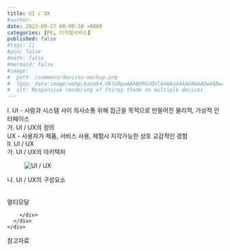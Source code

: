 ```yaml
---
title: UI / UX
#author: 
date: 2023-09-27 00:00:10 +0800
categories: [PE, 디지털서비스]
published: false
#tags: []
#pin: false
#math: false
#mermaid: false
#image:
#  path: /commons/devices-mockup.png
#  lqip: data:image/webp;base64,UklGRpoAAABXRUJQVlA4WAoAAAAQAAAADwAABwAAQUxQSDIAAAARL0AmbZurmr57yyIiqE8oiG0bejIYEQTgqiDA9vqnsUSI6H+oAERp2HZ65qP/VIAWAFZQOCBCAAAA8AEAnQEqEAAIAAVAfCWkAALp8sF8rgRgAP7o9FDvMCkMde9PK7euH5M1m6VWoDXf2FkP3BqV0ZYbO6NA/VFIAAAA
#  alt: Responsive rendering of Chirpy theme on multiple devices.
---
```


<div class="post-wrap">
  <div class="para">
    <div class="para-title">
      I. UI - 사람과 시스템 사이 의사소통 위해 접근을 목적으로 만들어진 물리적, 가상적 인터페이스
    </div>
    <div class="para-cntnt">
      <div class="para">
        <div class="para-title">
          가. UI / UX의 정의
        </div>
        <div class="para-cntnt">
          UX - 사용자가 제품, 서비스 사용, 체험시 지각가능한 상호 교감적인 경험
        </div>
      </div>
    </div>
  </div>
  
  <div class="para">
    <div class="para-title">
      II. UI / UX
    </div>
    <div class="para-cntnt">
      <div class="para">
        <div class="para-title">
          가. UI / UX의 아키텍처
        </div>
        <div class="para-cntnt">
          <figure class="post-figure">
            <img src="/assets/img/posts/UI-,-UX.png" alt="UI / UX">
<!--            <figcaption>Source: Unveiling the Metaverse: Exploring Emerging Trends, Multifaceted Perspectives, and Future Challenges</figcaption>-->
          </figure>
        </div>
      </div>
      <div class="para">
        <div class="para-title">
          나. UI / UX의 구성요소
        </div>
        <div class="para-cntnt">
          <table class="post-table">
          </table>
            멀티모달

        </div>
      </div>
    </div>
  </div>

  <div class="refr-wrap">
    <div class="refr-title">
        참고자료
    </div>
    <ol class="refr-list">
    <!--    <li>(나현식, 최대선) <a target="_blank" href="https://scienceon.kisti.re.kr/commons/util/originalView.do?cn=JAKO202225948430499&oCn=JAKO202225948430499&dbt=JAKO&journal=NJOU00291864">메타버스 보안 위협 요소 및 대응 방안 검토</a></li>-->
    <!--    <li>(M. Uddin, S. Manickam, H. Ullah, M. Obaidat and A. Dandoush) <a target="_blank" href="https://ieeexplore.ieee.org/abstract/document/10138386">Unveiling the Metaverse: Exploring Emerging Trends, Multifaceted Perspectives, and Future Challenges</a></li>-->
    </ol>
  </div>
</div>
